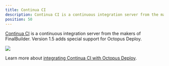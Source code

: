 ```yaml
---
title: Continua CI
description: Continua CI is a continuous integration server from the makers of FinalBuilder; version 1.5 adds special support for Octopus Deploy.
position: 50
---
```


[Continua CI](http://www.finalbuilder.com/continua-ci) is a continuous integration server from the makers of FinalBuilder. Version 1.5 adds special support for Octopus Deploy.

![](/docs/images/3048163/3278149.png)

Learn more about [integrating Continua CI with Octopus Deploy](http://www.finalbuilder.com/resources/blogs/postid/712/deployment-with-continua-ci-and-octopus-deploy).
